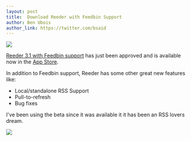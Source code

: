 ```yaml
---
layout: post
title:  Download Reeder with Feedbin Support
author: Ben Ubois
author_link: https://twitter.com/bsaid
---
```


[<img src="{{ 'images/2013-04-27/reeder.png' | asset_path }}" style="max-width: 320px;" />](https://itunes.apple.com/app/reeder/id325502379)

[Reeder 3.1 with Feedbin support](https://itunes.apple.com/app/reeder/id325502379) has just been approved and is available now in the [App Store](https://itunes.apple.com/app/reeder/id325502379).

In addition to Feedbin support, Reeder has some other great new features like:

- Local/standalone RSS Support
- Pull-to-refresh
- Bug fixes

I've been using the beta since it was available it it has been an RSS lovers dream.

[<img src="{{ 'images/2013-04-27/icon-download-appstore.svg' | asset_path }}" style="max-width: 135px; max-height: 40px;" />](https://itunes.apple.com/app/reeder/id325502379)

